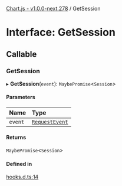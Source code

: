 [Chart.js - v1.0.0-next.278](../README.md) / GetSession

# Interface: GetSession

## Callable

### GetSession

▸ **GetSession**(`event`): `MaybePromise`<`Session`\>

#### Parameters

| Name | Type |
| :------ | :------ |
| `event` | [`RequestEvent`](RequestEvent.md) |

#### Returns

`MaybePromise`<`Session`\>

#### Defined in

[hooks.d.ts:14](https://github.com/sveltejs/kit/blob/f766a54d/packages/kit/types/hooks.d.ts#L14)
